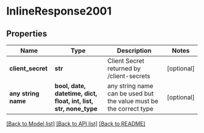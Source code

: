 # InlineResponse2001


## Properties
Name | Type | Description | Notes
------------ | ------------- | ------------- | -------------
**client_secret** | **str** | Client Secret returned by /client-secrets | [optional] 
**any string name** | **bool, date, datetime, dict, float, int, list, str, none_type** | any string name can be used but the value must be the correct type | [optional]

[[Back to Model list]](../README.md#documentation-for-models) [[Back to API list]](../README.md#documentation-for-api-endpoints) [[Back to README]](../README.md)


